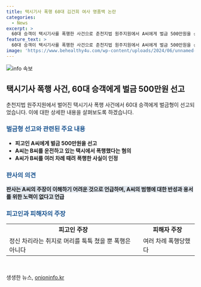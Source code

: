 ```yaml
---
title: 택시기사 폭행 60대 김건희 여사 명품백 논란
categories:
  - News
excerpt: >
  60대 승객이 택시기사를 폭행한 사건으로 춘천지법 원주지원에서 A씨에게 벌금 500만원을 선고했다. A씨는 택시 운전자를 폭행한 혐의를 부인했지만, 판사는 여러 차례 폭행한 것을 명백히 인정하며 반성과 용서를 위한 노력이 없었다고 판단하여 형을 선고했다. A씨는 김 여사에 관한 발언으로 폭행을 일으켰으며, 이에 대해 벌금형의 결정이 내려졌다. (총 149자)
feature_text: >
  60대 승객이 택시기사를 폭행한 사건으로 춘천지법 원주지원에서 A씨에게 벌금 500만원을 선고했다. A씨는 택시 운전자를 폭행한 혐의를 부인했지만, 판사는 여러 차례 폭행한 것을 명백히 인정하며 반성과 용서를 위한 노력이 없었다고 판단하여 형을 선고했다. A씨는 김 여사에 관한 발언으로 폭행을 일으켰으며, 이에 대해 벌금형의 결정이 내려졌다. (총 149자)
image: 'https://www.behealthy4u.com/wp-content/uploads/2024/06/unnamed-file.png'
---
```


<p><img src="https://www.behealthy4u.com/wp-content/uploads/2024/06/unnamed-file.png" alt="info 속보" /></p>

<h2 data-ke-size="size26">택시기사 폭행 사건, 60대 승객에게 벌금 500만원 선고</h2>

<p data-ke-size="size16">춘천지법 원주지원에서 벌어진 택시기사 폭행 사건에서 60대 승객에게 벌금형이 선고되었습니다. 이에 대한 상세한 내용을 살펴보도록 하겠습니다.</p>

<h3><b><span style="color: #1a5490;">벌금형 선고와 관련된 주요 내용</span></b></h3>

<ul>
<li><b>피고인 A씨에게 벌금 500만원을 선고</b></li>
<li><b>A씨는 B씨를 운전하고 있는 택시에서 폭행했다는 혐의</b></li>
<li><b>A씨가 B씨를 여러 차례 때려 폭행한 사실이 인정</b></li>
</ul>

<h3><b><span style="color: #1a5490;">판사의 의견</span></b></h3>

<p><b><span style="background-color: #21538527;">판사는 A씨의 주장이 이해하기 어려운 것으로 언급하며, A씨의 범행에 대한 반성과 용서를 위한 노력이 없다고 언급</span></b></p>

<h3><b><span style="color: #1a5490;">피고인과 피해자의 주장</span></b></h3>

<table>
  <tr>
    <td style="text-align: center; height: 17px;"><b>피고인 주장</b></td>
    <td style="text-align: center; height: 17px;"><b>피해자 주장</b></td>
  </tr>
  <tr>
    <td>정신 차리라는 취지로 머리를 툭툭 쳤을 뿐 폭행은 아니다</td>
    <td>여러 차례 폭행당했다</td>
  </tr>
</table>

<p data-ke-size="size16">&nbsp;</p>
생생한 뉴스, <a href="https://onioninfo.kr" rel="dofollow">onioninfo.kr</a>


